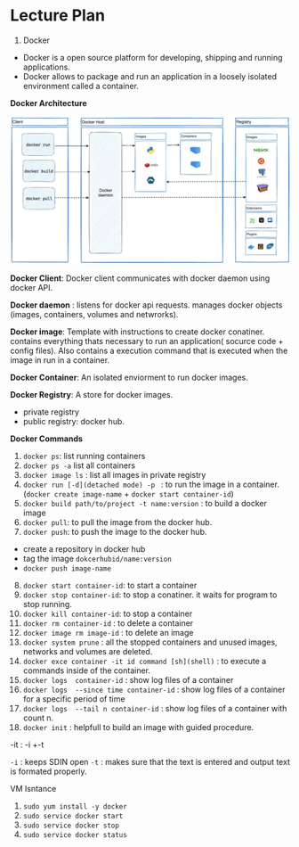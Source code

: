 # Lecture Plan

1. Docker


- Docker is a open source platform for developing, shipping and running applications. 
- Docker allows to package and run an application  in a loosely isolated environment called a container.


**Docker Architecture**


![Docker Architecture](./images/docker-architecture.webp)


**Docker Client**: Docker client communicates with docker daemon using docker API.

**Docker daemon** : listens for docker api requests. manages docker objects (images, containers, volumes and netwrorks).

**Docker image**: Template with instructions to create docker conatiner. contains everything thats necessary to run an application( socurce code + config files). Also contains a execution command that is executed when the image in run in a container.

**Docker Container**: An isolated enviorment to run docker images.

**Docker Registry**: A store for docker images. 

- private registry
- public registry: docker hub.


**Docker Commands**

1. `docker ps`: list running containers
2. `docker ps -a` list all containers
3. `docker image ls` : list all images in private registry
4. `docker run [-d](detached mode) -p ` : to run the image in a container. (`docker create image-name` + `docker start container-id`)
5. `docker build path/to/project -t name:version` : to build a docker image
6. `docker pull`: to pull the image from the docker hub.
7. `docker push`: to push the image to  the docker hub.
- create a repository in docker hub
- tag the image `dokcerhubid/name:version`
- `docker push image-name`
8. `docker start container-id`: to start a container
9. `docker stop container-id`: to stop a conatiner. it waits for program to stop running.
10.  `docker kill container-id`: to stop a container
11.  `docker rm container-id` : to delete a container
12.  `docker image rm image-id` : to delete an image
13.  `docker system prune` : all the stopped containers and unused images, networks and volumes are deleted.
14.  `docker exce container -it id command [sh](shell)` : to execute a commands inside of the container.
15.  `docker logs  container-id` : show log files of a container
16.  `docker logs  --since time container-id` : show log files of a container for a specific period of time
17.  `docker logs  --tail n container-id` : show log files of a container with count n.
18.  `docker init` : helpfull to build an image with guided procedure.

-it : -i +-t

`-i` : keeps SDIN open
`-t` : makes sure that the text is entered and output text is formated properly.



VM Isntance


1. `sudo yum install -y docker`
2. `sudo service docker start`
3. `sudo service docker stop`
4. `sudo service docker status`